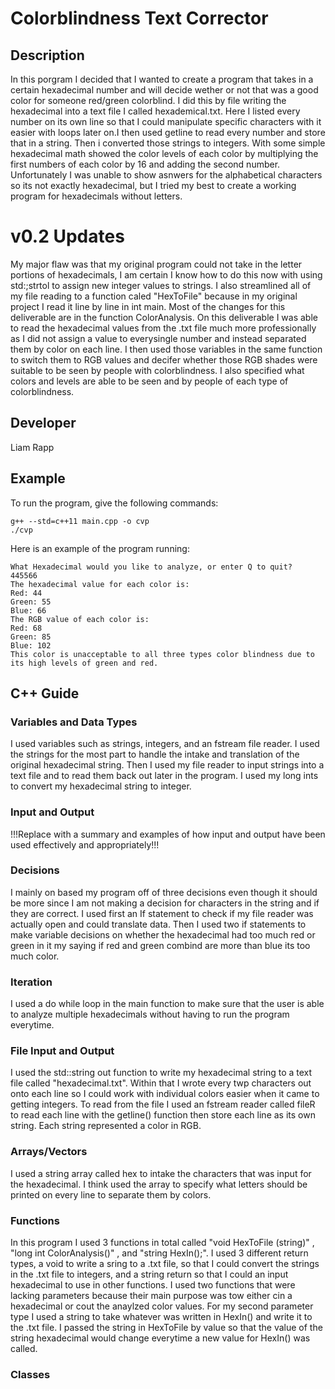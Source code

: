 # Colorblindness Text Corrector

## Description

In this porgram I decided that I wanted to create a program that takes in a certain hexadecimal number and will decide wether or not that was a good color for someone red/green colorblind. I did this by file writing the hexadecimal into a text file I called hexademical.txt. Here I listed every number on its own line so that I could manipulate specific characters with it easier with loops later on.I then used getline to read every number and store that in a string. Then i converted those strings to integers. With some simple hexadecimal math showed the color levels of each color by multiplying the first numbers of each color by 16 and adding the second number. Unfortunately I was unable to show asnwers for the alphabetical characters so its not exactly hexadecimal, but I tried my best to create a working program for hexadecimals without letters. 

# v0.2 Updates

My major flaw was that my original program could not take in the letter portions of hexadecimals, I am certain I know how to do this now with using std:;strtol to assign new integer values to strings. I also streamlined all of my file reading to a function caled "HexToFile" because in my original project I read it line by line in int main. Most of the changes for this deliverable are in the function ColorAnalysis. On this deliverable I was able to read the hexadecimal values from the .txt file much more professionally as I did not assign a value to everysingle number and instead separated them by color on each line. I then used those variables in the same function to switch them to RGB values and decifer whether those RGB shades were suitable to be seen by people with colorblindness. I also specified what colors and levels are able to be seen and by people of each type of colorblindness.

## Developer

Liam Rapp

## Example

To run the program, give the following commands:

```
g++ --std=c++11 main.cpp -o cvp
./cvp
```

Here is an example of the program running:

```
What Hexadecimal would you like to analyze, or enter Q to quit?
445566
The hexadecimal value for each color is: 
Red: 44
Green: 55
Blue: 66
The RGB value of each color is:
Red: 68
Green: 85
Blue: 102
This color is unacceptable to all three types color blindness due to its high levels of green and red.
```

## C++ Guide

### Variables and Data Types

I used variables such as strings, integers, and an fstream file reader. I used the strings for the most part to handle the intake and translation of the original hexadecimal string. Then I used my file reader to input strings into a text file and to read them back out later in the program. I used my long ints to convert my hexadecimal string to integer.  

### Input and Output

!!!Replace with a summary and examples of how input and output have been used effectively and appropriately!!!

### Decisions

I mainly on based my program off of three decisions even though it should be more since I am not making a decision for characters in the string and if they are correct. I used first an If statement to check if my file reader was actually open and could translate data. Then I used two if statements to make variable decisions on whether the hexadecimal had too much red or green in it my saying if red and green combind are more than blue its too much color.

### Iteration

I used a do while loop in the main function to make sure that the user is able to analyze multiple hexadecimals without having to run the program everytime. 

### File Input and Output

I used the std::string out function to write my hexadecimal string to a text file called "hexadecimal.txt". Within that I wrote every twp characters out onto each line so I could work with individual colors easier when it came to getting integers. To read from the file I used an fstream reader called fileR to read each line with the getline() function then store each line as its own string. Each string represented a color in RGB.

### Arrays/Vectors

I used a string array called hex to intake the characters that was input for the hexadecimal. I think used the array to specify what letters should be printed on every line to separate them by colors. 

### Functions

In this program I used 3 functions in total called "void HexToFile (string)" , "long int ColorAnalysis()" , and "string HexIn();". I used 3 different return types, a void to write a sring to a .txt file, so that I could convert the strings in the .txt file to integers, and a string return so that I could an input hexadecimal to use in other functions. I used two functions that were lacking parameters because their main purpose was tow either cin a hexadecimal or cout the anaylzed color values. For my second parameter type I used a string to take whatever was written in HexIn() and write it to the .txt file. I passed the string in HexToFile by value so that the value of the string hexadecimal would change everytime a new value for HexIn() was called.

### Classes
